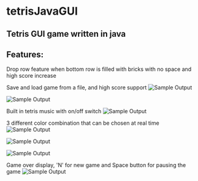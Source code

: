# tetrisJavaGUI
## Tetris GUI game written in java

## Features:
Drop row feature when bottom row is filled with bricks with no space and high score increase


Save and load game from a file, and high score support
![Sample Output](https://github.com/prajwl-dh/tetrisJavaGUI/blob/main/saveLoad.png)

![Sample Output](https://github.com/prajwl-dh/tetrisJavaGUI/blob/main/highscore.png)


Built in tetris music with on/off switch
![Sample Output](https://github.com/prajwl-dh/tetrisJavaGUI/blob/main/music.png)

3 different color combination that can be chosen at real time
![Sample Output](https://github.com/prajwl-dh/tetrisJavaGUI/blob/main/game.png)

![Sample Output](https://github.com/prajwl-dh/tetrisJavaGUI/blob/main/color1.png)

![Sample Output](https://github.com/prajwl-dh/tetrisJavaGUI/blob/main/color2.png)

Game over display, 'N' for new game and Space button for pausing the game
![Sample Output](https://github.com/prajwl-dh/tetrisJavaGUI/blob/main/gameOverDisplay.png)
